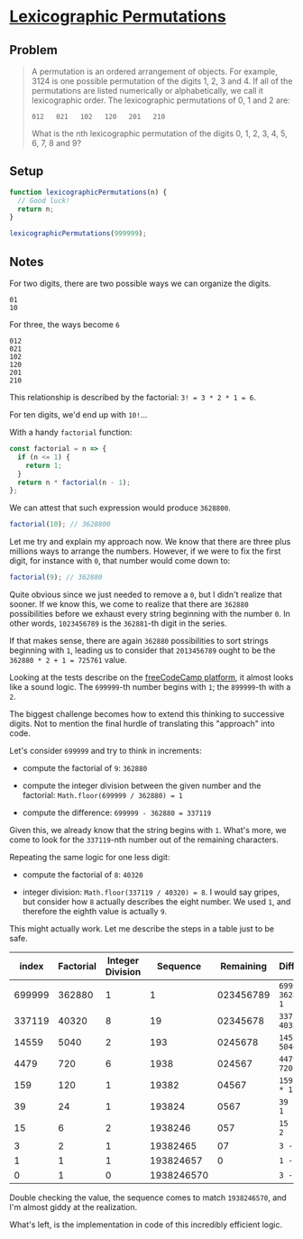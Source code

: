 # [Lexicographic Permutations](https://www.freecodecamp.org/learn/coding-interview-prep/project-euler/problem-24-lexicographic-permutations)

## Problem

> A permutation is an ordered arrangement of objects. For example, 3124 is one possible permutation of the digits 1, 2, 3 and 4. If all of the permutations are listed numerically or alphabetically, we call it lexicographic order. The lexicographic permutations of 0, 1 and 2 are:
>
>     012   021   102   120   201   210
>
> What is the nth lexicographic permutation of the digits 0, 1, 2, 3, 4, 5, 6, 7, 8 and 9?

## Setup

```js
function lexicographicPermutations(n) {
  // Good luck!
  return n;
}

lexicographicPermutations(999999);
```

## Notes

For two digits, there are two possible ways we can organize the digits.

```code
01
10
```

For three, the ways become `6`

```code
012
021
102
120
201
210
```

This relationship is described by the factorial: `3! = 3 * 2 * 1 = 6`.

For ten digits, we'd end up with `10!`...

With a handy `factorial` function:

```js
const factorial = n => {
  if (n <= 1) {
    return 1;
  }
  return n * factorial(n - 1);
};
```

We can attest that such expression would produce `3628800`.

```js
factorial(10); // 3628800
```

Let me try and explain my approach now. We know that there are three plus millions ways to arrange the numbers. However, if we were to fix the first digit, for instance with `0`, that number would come down to:

```js
factorial(9); // 362880
```

Quite obvious since we just needed to remove a `0`, but I didn't realize that sooner. If we know this, we come to realize that there are `362880` possibilities before we exhaust every string beginning with the number `0`. In other words, `1023456789` is the `362881`-th digit in the series.

If that makes sense, there are again `362880` possibilities to sort strings beginning with `1`, leading us to consider that `2013456789` ought to be the `362880 * 2 + 1 = 725761` value.

Looking at the tests describe on the [freeCodeCamp platform](https://www.freecodecamp.org/learn/coding-interview-prep/project-euler/problem-24-lexicographic-permutations), it almost looks like a sound logic. The `699999`-th number begins with `1`; the `899999`-th with a `2`.

The biggest challenge becomes how to extend this thinking to successive digits. Not to mention the final hurdle of translating this "approach" into code.

Let's consider `699999` and try to think in increments:

- compute the factorial of `9`: `362880`

- compute the integer division between the given number and the factorial: `Math.floor(699999 / 362880) = 1`

- compute the difference: `699999 - 362880 = 337119`

Given this, we already know that the string begins with `1`. What's more, we come to look for the `337119`-nth number out of the remaining characters.

Repeating the same logic for one less digit:

- compute the factorial of `8`: `40320`

- integer division: `Math.floor(337119 / 40320) = 8`. I would say gripes, but consider how `8` actually describes the eight number. We used `1`, and therefore the eighth value is actually `9`.

This might actually work. Let me describe the steps in a table just to be safe.

| index  | Factorial | Integer Division | Sequence   | Remaining | Difference            |
| ------ | --------- | ---------------- | ---------- | --------- | --------------------- |
| 699999 | 362880    | 1                | 1          | 023456789 | `699999 - 362880 * 1` |
| 337119 | 40320     | 8                | 19         | 02345678  | `337119 - 40320 * 8`  |
| 14559  | 5040      | 2                | 193        | 0245678   | `14559 - 5040 * 2`    |
| 4479   | 720       | 6                | 1938       | 024567    | `4479 - 720 * 6`      |
| 159    | 120       | 1                | 19382      | 04567     | `159 - 120 * 1`       |
| 39     | 24        | 1                | 193824     | 0567      | `39 - 24 * 1`         |
| 15     | 6         | 2                | 1938246    | 057       | `15 - 6 * 2`          |
| 3      | 2         | 1                | 19382465   | 07        | `3 - 2 * 1`           |
| 1      | 1         | 1                | 193824657  | 0         | `1 - 1 * 1`           |
| 0      | 1         | 0                | 1938246570 |           | `3 - 2 * 1`           |

Double checking the value, the sequence comes to match `1938246570`, and I'm almost giddy at the realization.

What's left, is the implementation in code of this incredibly efficient logic.
